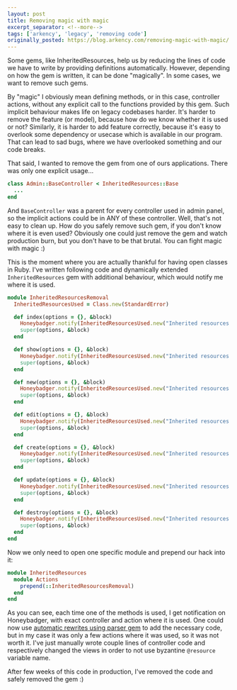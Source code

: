 ```yaml
---
layout: post
title: Removing magic with magic
excerpt_separator: <!--more-->
tags: ['arkency', 'legacy', 'removing code']
originally_posted: https://blog.arkency.com/removing-magic-with-magic/
---
```


Some gems, like InheritedResources, help us by reducing the lines of code we have to write by providing definitions automatically. However, depending on how the gem is written, it can be done "magically". In some cases, we want to remove such gems.

<!-- more -->

By "magic" I obviously mean defining methods, or in this case, controller actions, without any explicit call to the functions provided by this gem. Such implicit behaviour makes life on legacy codebases harder. It's harder to remove the feature (or model), because how do we know whether it is used or not? Similarly, it is harder to add feature correctly, because it's easy to overlook some dependency or usecase which is available in our program. That can lead to sad bugs, where we have overlooked something and our code breaks.

That said, I wanted to remove the gem from one of ours applications. There was only one explicit usage...

```ruby
class Admin::BaseController < InheritedResources::Base
  ...
end
```

And `BaseController` was a parent for every controller used in admin panel, so the implicit actions could be in ANY of these controller. Well, that's not easy to clean up. How do you safely remove such gem, if you don't know where it is even used? Obviously one could just remove the gem and watch production burn, but you don't have to be that brutal.
You can fight magic with magic :)

This is the moment where you are actually thankful for having open classes in Ruby. I've written following code and dynamically extended `InheritedResources` gem with additional behaviour, which would notify me where it is used.

```ruby
module InheritedResourcesRemoval
  InheritedResourcesUsed = Class.new(StandardError)

  def index(options = {}, &block)
    Honeybadger.notify(InheritedResourcesUsed.new("Inherited resources used at controller `#{params[:controller]}` and action `#{params[:action]}`"))
    super(options, &block)
  end

  def show(options = {}, &block)
    Honeybadger.notify(InheritedResourcesUsed.new("Inherited resources used at controller `#{params[:controller]}` and action `#{params[:action]}`"))
    super(options, &block)
  end

  def new(options = {}, &block)
    Honeybadger.notify(InheritedResourcesUsed.new("Inherited resources used at controller `#{params[:controller]}` and action `#{params[:action]}`"))
    super(options, &block)
  end

  def edit(options = {}, &block)
    Honeybadger.notify(InheritedResourcesUsed.new("Inherited resources used at controller `#{params[:controller]}` and action `#{params[:action]}`"))
    super(options, &block)
  end

  def create(options = {}, &block)
    Honeybadger.notify(InheritedResourcesUsed.new("Inherited resources used at controller `#{params[:controller]}` and action `#{params[:action]}`"))
    super(options, &block)
  end

  def update(options = {}, &block)
    Honeybadger.notify(InheritedResourcesUsed.new("Inherited resources used at controller `#{params[:controller]}` and action `#{params[:action]}`"))
    super(options, &block)
  end

  def destroy(options = {}, &block)
    Honeybadger.notify(InheritedResourcesUsed.new("Inherited resources used at controller `#{params[:controller]}` and action `#{params[:action]}`"))
    super(options, &block)
  end
end
```

Now we only need to open one specific module and prepend our hack into it:

```ruby
module InheritedResources
  module Actions
    prepend(::InheritedResourcesRemoval)
  end
end
```

As you can see, each time one of the methods is used, I get notification on Honeybadger, with exact controller and action where it is used. One could now use [automatic rewrites using parser gem](/rewriting-deprecated-apis-with-parser-gem/) to add the necessary code, but in my case it was only a few actions where it was used, so it was not worth it. I've just manually wrote couple lines of controller code and respectively changed the views in order to not use byzantine `@resource` variable name.

After few weeks of this code in production, I've removed the code and safely removed the gem :)
